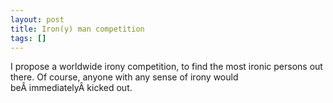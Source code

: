 ```yaml
---
layout: post
title: Iron(y) man competition
tags: []
---
```


I propose a worldwide irony competition, to find the most ironic persons
out there. Of course, anyone with any sense of irony would
beÂ immediatelyÂ kicked out.
